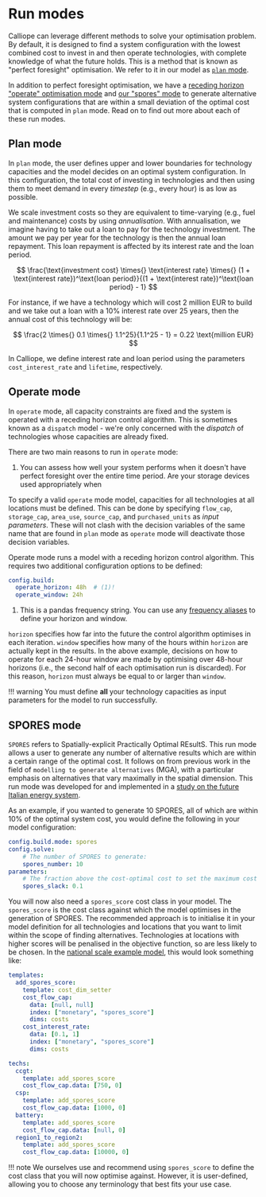 # Run modes

Calliope can leverage different methods to solve your optimisation problem.
By default, it is designed to find a system configuration with the lowest combined cost to invest in and then operate technologies, with complete knowledge of what the future holds.
This is a method that is known as "perfect foresight" optimisation.
We refer to it in our model as [`plan` mode](../advanced/mode.md#plan-mode).

In addition to perfect foresight optimisation, we have a [receding horizon "operate" optimisation mode](../advanced/mode.md#operate-mode) and [our "spores" mode](../advanced/mode.md#spores-mode) to generate alternative system configurations that are within a small deviation of the optimal cost that is computed in `plan` mode. Read on to find out more about each of these run modes.

## Plan mode

In `plan` mode, the user defines upper and lower boundaries for technology capacities and the model decides on an optimal system configuration.
In this configuration, the total cost of investing in technologies and then using them to meet demand in every _timestep_ (e.g., every hour) is as low as possible.

We scale investment costs so they are equivalent to time-varying (e.g., fuel and maintenance) costs by using _annualisation_.
With annualisation, we imagine having to take out a loan to pay for the technology investment.
The amount we pay per year for the technology is then the annual loan repayment.
This loan repayment is affected by its interest rate and the loan period.

$$
\frac{\text{investment cost} \times{} \text{interest rate} \times{} (1 + \text{interest rate})^\text{loan period}}{(1 + \text{interest rate})^\text{loan period} - 1}
$$

For instance, if we have a technology which will cost 2 million EUR to build and we take out a loan with a 10% interest rate over 25 years, then the annual cost of this technology will be:

$$
\frac{2 \times{} 0.1 \times{} 1.1^25}{1.1^25 - 1} = 0.22 \text{million EUR}
$$

In Calliope, we define interest rate and loan period using the parameters `cost_interest_rate` and `lifetime`, respectively.

## Operate mode

In `operate` mode, all capacity constraints are fixed and the system is operated with a receding horizon control algorithm.
This is sometimes known as a `dispatch` model - we're only concerned with the _dispatch_ of technologies whose capacities are already fixed.

There are two main reasons to run in `operate` mode:

1. You can assess how well your system performs when it doesn't have perfect foresight over the entire time period.
Are your storage devices used appropriately when

To specify a valid `operate` mode model, capacities for all technologies at all locations must be defined.
This can be done by specifying `flow_cap`, `storage_cap`, `area_use`, `source_cap`, and `purchased_units` as _input parameters_.
These will not clash with the decision variables of the same name that are found in `plan` mode as `operate` mode will deactivate those decision variables.

Operate mode runs a model with a receding horizon control algorithm.
This requires two additional configuration options to be defined:

```yaml
config.build:
  operate_horizon: 48h  # (1)!
  operate_window: 24h
```

1. This is a pandas frequency string.
You can use any [frequency aliases](https://pandas.pydata.org/docs/user_guide/timeseries.html#offset-aliases) to define your horizon and window.

`horizon` specifies how far into the future the control algorithm optimises in each iteration.
`window` specifies how many of the hours within `horizon` are actually kept in the results.
In the above example, decisions on how to operate for each 24-hour window are made by optimising over 48-hour horizons (i.e., the second half of each optimisation run is discarded).
For this reason, `horizon` must always be equal to or larger than `window`.

!!! warning
    You must define **all** your technology capacities as input parameters for the model to run successfully.

## SPORES mode

`SPORES` refers to Spatially-explicit Practically Optimal REsultS.
This run mode allows a user to generate any number of alternative results which are within a certain range of the optimal cost.
It follows on from previous work in the field of `modelling to generate alternatives` (MGA), with a particular emphasis on alternatives that vary maximally in the spatial dimension.
This run mode was developed for and implemented in a [study on the future Italian energy system](https://doi.org/10.1016/j.joule.2020.08.002).

As an example, if you wanted to generate 10 SPORES, all of which are within 10% of the optimal system cost, you would define the following in your model configuration:

```yaml
config.build.mode: spores
config.solve:
    # The number of SPORES to generate:
    spores_number: 10
parameters:
    # The fraction above the cost-optimal cost to set the maximum cost during SPORES:
    spores_slack: 0.1
```

You will now also need a `spores_score` cost class in your model.
The `spores_score` is the cost class against which the model optimises in the generation of SPORES.
The recommended approach is to initialise it in your model definition for all technologies and locations that you want to limit within the scope of finding alternatives.
Technologies at locations with higher scores will be penalised in the objective function, so are less likely to be chosen.
In the [national scale example model](../examples/national_scale/index.md), this would look something like:

```yaml
templates:
  add_spores_score:
    template: cost_dim_setter
    cost_flow_cap:
      data: [null, null]
      index: ["monetary", "spores_score"]
      dims: costs
    cost_interest_rate:
      data: [0.1, 1]
      index: ["monetary", "spores_score"]
      dims: costs

techs:
  ccgt:
    template: add_spores_score
    cost_flow_cap.data: [750, 0]
  csp:
    template: add_spores_score
    cost_flow_cap.data: [1000, 0]
  battery:
    template: add_spores_score
    cost_flow_cap.data: [null, 0]
  region1_to_region2:
    template: add_spores_score
    cost_flow_cap.data: [10000, 0]
```

!!! note
    We ourselves use and recommend using `spores_score` to define the cost class that you will now optimise against.
    However, it is user-defined, allowing you to choose any terminology that best fits your use case.

